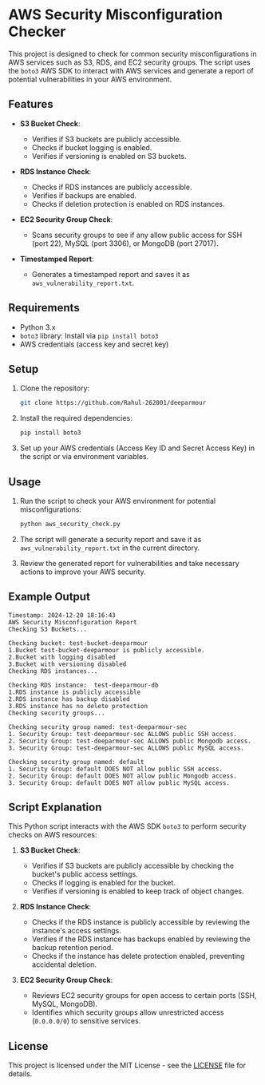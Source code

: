 # AWS Security Misconfiguration Checker

This project is designed to check for common security misconfigurations in AWS services such as S3, RDS, and EC2 security groups. The script uses the `boto3` AWS SDK to interact with AWS services and generate a report of potential vulnerabilities in your AWS environment.

## Features

- **S3 Bucket Check**:
  - Verifies if S3 buckets are publicly accessible.
  - Checks if bucket logging is enabled.
  - Verifies if versioning is enabled on S3 buckets.

- **RDS Instance Check**:
  - Checks if RDS instances are publicly accessible.
  - Verifies if backups are enabled.
  - Checks if deletion protection is enabled on RDS instances.

- **EC2 Security Group Check**:
  - Scans security groups to see if any allow public access for SSH (port 22), MySQL (port 3306), or MongoDB (port 27017).

- **Timestamped Report**:
  - Generates a timestamped report and saves it as `aws_vulnerability_report.txt`.

## Requirements

- Python 3.x
- `boto3` library: Install via `pip install boto3`
- AWS credentials (access key and secret key)

## Setup

1. Clone the repository:
   ```bash
   git clone https://github.com/Rahul-262001/deeparmour
   ```

2. Install the required dependencies:
   ```bash
   pip install boto3
   ```

3. Set up your AWS credentials (Access Key ID and Secret Access Key) in the script or via environment variables.

## Usage

1. Run the script to check your AWS environment for potential misconfigurations:
   ```bash
   python aws_security_check.py
   ```

2. The script will generate a security report and save it as `aws_vulnerability_report.txt` in the current directory.

3. Review the generated report for vulnerabilities and take necessary actions to improve your AWS security.

## Example Output

```plaintext
Timestamp: 2024-12-20 18:16:43
AWS Security Misconfiguration Report
Checking S3 Buckets...

Checking bucket: test-bucket-deeparmour
1.Bucket test-bucket-deeparmour is publicly accessible.
2.Bucket with logging disabled
3.Bucket with versioning disabled
Checking RDS instances...

Checking RDS instance:  test-deeparmour-db
1.RDS instance is publicly accessible
2.RDS instance has backup disabled
3.RDS instance has no delete protection
Checking security groups...

Checking security group named: test-deeparmour-sec
1. Security Group: test-deeparmour-sec ALLOWS public SSH access.
2. Security Group: test-deeparmour-sec ALLOWS public Mongodb access.
3. Security Group: test-deeparmour-sec ALLOWS public MySQL access.

Checking security group named: default
1. Security Group: default DOES NOT allow public SSH access.
2. Security Group: default DOES NOT allow public Mongodb access.
3. Security Group: default DOES NOT allow public MySQL access.

```

## Script Explanation

This Python script interacts with the AWS SDK `boto3` to perform security checks on AWS resources:

1. **S3 Bucket Check**: 
   - Verifies if S3 buckets are publicly accessible by checking the bucket's public access settings.
   - Checks if logging is enabled for the bucket.
   - Verifies if versioning is enabled to keep track of object changes.

2. **RDS Instance Check**: 
   - Checks if the RDS instance is publicly accessible by reviewing the instance's access settings.
   - Verifies if the RDS instance has backups enabled by reviewing the backup retention period.
   - Checks if the instance has delete protection enabled, preventing accidental deletion.

3. **EC2 Security Group Check**:
   - Reviews EC2 security groups for open access to certain ports (SSH, MySQL, MongoDB).
   - Identifies which security groups allow unrestricted access (`0.0.0.0/0`) to sensitive services.

## License

This project is licensed under the MIT License - see the [LICENSE](LICENSE) file for details.
